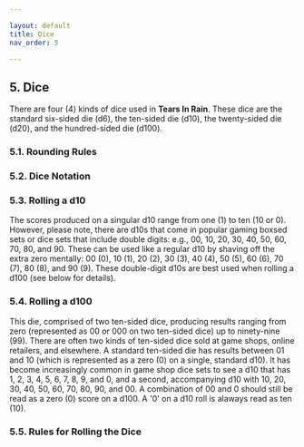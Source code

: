 ```yaml
---

layout: default
title: Dice
nav_order: 5

---
```


## 5. Dice
There are four (4) kinds of dice used in **Tears In Rain**. These dice are the standard six-sided die (d6), the ten-sided die (d10), the twenty-sided die (d20), and the hundred-sided die (d100). 

### 5.1. Rounding Rules

### 5.2. Dice Notation

### 5.3. Rolling a d10
The scores produced on a singular d10 range from one (1) to ten (10 or 0). However, please note, there are d10s that come in popular gaming boxsed sets or dice sets that include double digits: e.g., 00, 10, 20, 30, 40, 50, 60, 70, 80, and 90. These can be used like a regular d10 by shaving off the extra zero mentally: 00 (0), 10 (1), 20 (2), 30 (3), 40 (4), 50 (5), 60 (6), 70 (7), 80 (8), and 90 (9). These double-digit d10s are best used when rolling a d100 (see below for details).  

### 5.4. Rolling a d100
This die, comprised of two ten-sided dice, producing results ranging from zero (represented as 00 or 000 on two ten-sided dice) up to ninety-nine (99). 
There are often two kinds of ten-sided dice sold at game shops, online retailers, and elsewhere. A standard ten-sided die has results between 01 and 10 (which is represented as a zero (0) on a single, standard d10). It has become increasingly common in game shop dice sets to see a d10 that has 1, 2, 3, 4, 5, 6, 7, 8, 9, and 0, and a second, accompanying d10 with 10, 20, 30, 40, 50, 60, 70, 80, 90, and 00. A combination of 00 and 0 should still be read as a zero (0) score on a d100. A '0' on a d10 roll is alaways read as ten (10). 

### 5.5. Rules for Rolling the Dice
